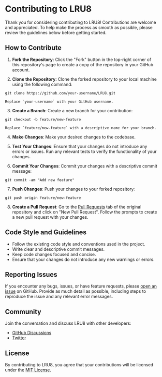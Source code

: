 # Contributing to LRU8

Thank you for considering contributing to LRU8! Contributions are welcome and appreciated. To help make the process as smooth as possible, please review the guidelines below before getting started.

## How to Contribute

1. **Fork the Repository**: Click the "Fork" button in the top-right corner of this repository's page to create a copy of the repository in your GitHub account.

2. **Clone the Repository**: Clone the forked repository to your local machine using the following command:

  `git clone https://github.com/your-username/LRU8.git`

    Replace `your-username` with your GitHub username.

3. **Create a Branch**: Create a new branch for your contribution:

  `git checkout -b feature/new-feature`

    Replace `feature/new-feature` with a descriptive name for your branch.

4. **Make Changes**: Make your desired changes to the codebase.

5. **Test Your Changes**: Ensure that your changes do not introduce any errors or issues. Run any relevant tests to verify the functionality of your changes.

6. **Commit Your Changes**: Commit your changes with a descriptive commit message:

  `git commit -am "Add new feature"`

7. **Push Changes**: Push your changes to your forked repository:

  `git push origin feature/new-feature`

8. **Create a Pull Request**: Go to the [Pull Requests](../../pulls) tab of the original repository and click on "New Pull Request". Follow the prompts to create a new pull request with your changes.

## Code Style and Guidelines

- Follow the existing code style and conventions used in the project.
- Write clear and descriptive commit messages.
- Keep code changes focused and concise.
- Ensure that your changes do not introduce any new warnings or errors.

## Reporting Issues

If you encounter any bugs, issues, or have feature requests, please [open an issue](../../issues) on GitHub. Provide as much detail as possible, including steps to reproduce the issue and any relevant error messages.

## Community

Join the conversation and discuss LRU8 with other developers:

- [GitHub Discussions](../../discussions)
- [Twitter](https://twitter.com/example)

## License

By contributing to LRU8, you agree that your contributions will be licensed under the [MIT License](./LICENSE). 



